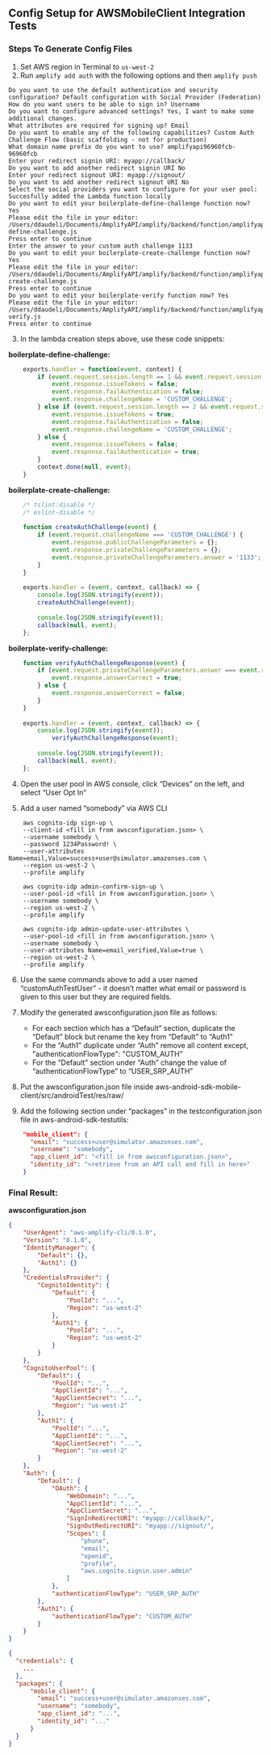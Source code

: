 ## Config Setup for AWSMobileClient Integration Tests

### Steps To Generate Config Files

1. Set AWS region in Terminal to `us-west-2`
2. Run `amplify add auth` with the following options and then `amplify push`

```console
Do you want to use the default authentication and security configuration? Default configuration with Social Provider (Federation)
How do you want users to be able to sign in? Username
Do you want to configure advanced settings? Yes, I want to make some additional changes.
What attributes are required for signing up? Email
Do you want to enable any of the following capabilities? Custom Auth Challenge Flow (basic scaffolding - not for production)
What domain name prefix do you want to use? amplifyapi96960fcb-96960fcb
Enter your redirect signin URI: myapp://callback/
Do you want to add another redirect signin URI No
Enter your redirect signout URI: myapp://signout/
Do you want to add another redirect signout URI No
Select the social providers you want to configure for your user pool: 
Succesfully added the Lambda function locally
Do you want to edit your boilerplate-define-challenge function now? Yes
Please edit the file in your editor: /Users/ddaudeli/Documents/AmplifyAPI/amplify/backend/function/amplifyapi96960fcbDefineAuthChallenge/src/boilerplate-define-challenge.js
Press enter to continue 
Enter the answer to your custom auth challenge 1133
Do you want to edit your boilerplate-create-challenge function now? Yes
Please edit the file in your editor: /Users/ddaudeli/Documents/AmplifyAPI/amplify/backend/function/amplifyapi96960fcbCreateAuthChallenge/src/boilerplate-create-challenge.js
Press enter to continue 
Do you want to edit your boilerplate-verify function now? Yes
Please edit the file in your editor: /Users/ddaudeli/Documents/AmplifyAPI/amplify/backend/function/amplifyapi96960fcbVerifyAuthChallengeResponse/src/boilerplate-verify.js
Press enter to continue
```

3. In the lambda creation steps above, use these code snippets:

**boilerplate-define-challenge:**

```javascript
    exports.handler = function(event, context) {
        if (event.request.session.length == 1 && event.request.session[0].challengeName == 'SRP_A') {
            event.response.issueTokens = false;
            event.response.failAuthentication = false;
            event.response.challengeName = 'CUSTOM_CHALLENGE';
        } else if (event.request.session.length == 2 && event.request.session[1].challengeName == 'CUSTOM_CHALLENGE' && event.request.session[1].challengeResult == true) {
            event.response.issueTokens = true;
            event.response.failAuthentication = false;
            event.response.challengeName = 'CUSTOM_CHALLENGE';
        } else {
            event.response.issueTokens = false;
            event.response.failAuthentication = true;
        }
        context.done(null, event);
    }
```

**boilerplate-create-challenge:**

```javascript
    /* tslint:disable */
    /* eslint-disable */
    
    function createAuthChallenge(event) {
        if (event.request.challengeName === 'CUSTOM_CHALLENGE') {
            event.response.publicChallengeParameters = {};
            event.response.privateChallengeParameters = {};
            event.response.privateChallengeParameters.answer = '1133';
        }
    }
    
    exports.handler = (event, context, callback) => {
        console.log(JSON.stringify(event));
        createAuthChallenge(event);
    
        console.log(JSON.stringify(event));
        callback(null, event);
    };
```

**boilerplate-verify-challenge:**

```javascript
    function verifyAuthChallengeResponse(event) {
        if (event.request.privateChallengeParameters.answer === event.request.challengeAnswer) {
            event.response.answerCorrect = true;
        } else {
            event.response.answerCorrect = false;
        }
    }
    
    exports.handler = (event, context, callback) => {
        console.log(JSON.stringify(event));
            verifyAuthChallengeResponse(event);
    
        console.log(JSON.stringify(event));
        callback(null, event);
    };
```

4. Open the user pool in AWS console, click “Devices” on the left, and select “User Opt In“
   
5. Add a user named “somebody” via AWS CLI

```console
    aws cognito-idp sign-up \ 
    --client-id <fill in from awsconfiguration.json> \ 
    --username somebody \ 
    --password 1234Password! \ 
    --user-attributes Name=email,Value=success+user@simulator.amazonses.com \ 
    --region us-west-2 \ 
    --profile amplify
    
    aws cognito-idp admin-confirm-sign-up \ 
    --user-pool-id <fill in from awsconfiguration.json> \ 
    --username somebody \ 
    --region us-west-2 \ 
    --profile amplify
    
    aws cognito-idp admin-update-user-attributes \ 
    --user-pool-id <fill in from awsconfiguration.json> \ 
    --username somebody \ 
    --user-attributes Name=email_verified,Value=true \ 
    --region us-west-2 \ 
    --profile amplify
```

6. Use the same commands above to add a user named “customAuthTestUser” - it doesn’t matter what email or password is given to this user but they are required fields.
   
7. Modify the generated awsconfiguration.json file as follows:
    - For each section which has a “Default” section, duplicate the “Default” block but rename the key from “Default” to “Auth1”
    - For the “Auth1” duplicate under “Auth” remove all content except, "authenticationFlowType": "CUSTOM_AUTH"
    - For the “Default” section under “Auth” change the value of “authenticationFlowType” to “USER_SRP_AUTH”
      
8. Put the awsconfiguration.json file inside aws-android-sdk-mobile-client/src/androidTest/res/raw/
   
9. Add the following section under “packages” in the testconfiguration.json file in aws-android-sdk-testutils:

```json
    "mobile_client": {
      "email": "success+user@simulator.amazonses.com",  
      "username": "somebody",  
      "app_client_id": "<fill in from awsconfiguration.json>",  
      "identity_id": "<retrieve from an API call and fill in here>"
    }
```

### Final Result:

**awsconfiguration.json**

```json
{
    "UserAgent": "aws-amplify-cli/0.1.0",
    "Version": "0.1.0",
    "IdentityManager": {
        "Default": {},
        "Auth1": {}
    },
    "CredentialsProvider": {
        "CognitoIdentity": {
            "Default": {
                "PoolId": "...",
                "Region": "us-west-2"
            },
            "Auth1": {
                "PoolId": "...",
                "Region": "us-west-2"
            }
        }
    },
    "CognitoUserPool": {
        "Default": {
            "PoolId": "...",
            "AppClientId": "...",
            "AppClientSecret": "...",
            "Region": "us-west-2"
        },
        "Auth1": {
            "PoolId": "...",
            "AppClientId": "...",
            "AppClientSecret": "...",
            "Region": "us-west-2"
        }
    },
    "Auth": {
        "Default": {
            "OAuth": {
                "WebDomain": "...",
                "AppClientId": "...",
                "AppClientSecret": "...",
                "SignInRedirectURI": "myapp://callback/",
                "SignOutRedirectURI": "myapp://signout/",
                "Scopes": [
                    "phone",
                    "email",
                    "openid",
                    "profile",
                    "aws.cognito.signin.user.admin"
                ]
            },
            "authenticationFlowType": "USER_SRP_AUTH"
        },
        "Auth1": {
            "authenticationFlowType": "CUSTOM_AUTH"
        }
    }
}
```

```json
{
  "credentials": {
    ...
  },
  "packages": {
      "mobile_client": {
        "email": "success+user@simulator.amazonses.com",
        "username": "somebody",
        "app_client_id": "...",
        "identity_id": "..."
      }
  }
}
```
